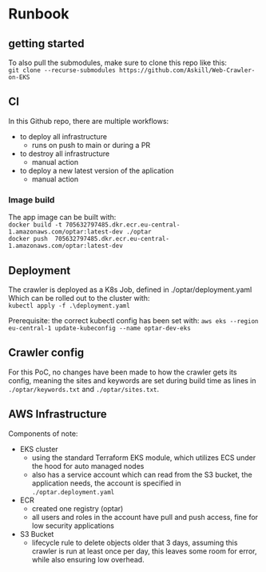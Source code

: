 # Runbook

## getting started

To also pull the submodules, make sure to clone this repo like this:  
`git clone --recurse-submodules https://github.com/Askill/Web-Crawler-on-EKS`

## CI

In this Github repo, there are multiple workflows:

- to deploy all infrastructure
  - runs on push to main or during a PR
- to destroy all infrastructure
  - manual action
- to deploy a new latest version of the aplication
  - manual action

### Image build

The app image can be built with:  
`docker build -t 705632797485.dkr.ecr.eu-central-1.amazonaws.com/optar:latest-dev ./optar`  
`docker push  705632797485.dkr.ecr.eu-central-1.amazonaws.com/optar:latest-dev`

## Deployment

The crawler is deployed as a K8s Job, defined in ./optar/deployment.yaml
Which can be rolled out to the cluster with:  
`kubectl apply -f .\deployment.yaml`

Prerequisite: the correct kubectl config has been set with:
`aws eks --region eu-central-1 update-kubeconfig --name optar-dev-eks`

## Crawler config

For this PoC, no changes have been made to how the crawler gets its config, meaning the sites and keywords are set during build time as lines in `./optar/keywords.txt` and `./optar/sites.txt`.

## AWS Infrastructure

Components of note:

- EKS cluster
  - using the standard Terraform EKS module, which utilizes ECS under the hood for auto managed nodes
  - also has a service account which can read from the S3 bucket, the application needs, the account is specified in `./optar.deployment.yaml`
- ECR
  - created one registry (optar)
  - all users and roles in the account have pull and push access, fine for low security applications
- S3 Bucket
  - lifecycle rule to delete objects older that 3 days, assuming this crawler is run at least once per day, this leaves some room for error, while also ensuring low overhead.
